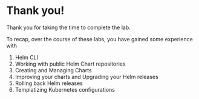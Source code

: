 # Thank you!

Thank you for taking the time to complete the lab.

To recap, over the course of these labs, you have gained some experience with
1. Helm CLI
1. Working with public Helm Chart repositories
1. Creating and Managing Charts
1. Improving your charts and Upgrading your Helm releases
1. Rolling back Helm releases
1. Templatizing Kubernetes configurations

